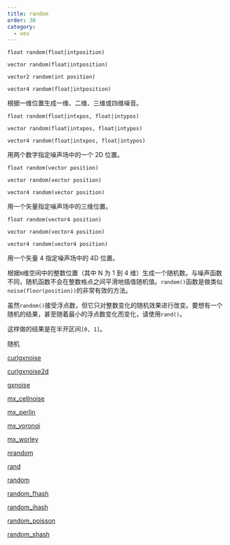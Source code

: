 ```yaml
---
title: random
order: 30
category:
  - vex
---
```


`float random(float|intposition)`

`vector random(float|intposition)`

`vector2 random(int position)`

`vector4 random(float|intposition)`

根据一维位置生成一维、二维、三维或四维噪音。

`float random(float|intxpos, float|intypos)`

`vector random(float|intxpos, float|intypos)`

`vector4 random(float|intxpos, float|intypos)`

用两个数字指定噪声场中的一个 2D 位置。

`float random(vector position)`

`vector random(vector position)`

`vector4 random(vector position)`

用一个矢量指定噪声场中的三维位置。

`float random(vector4 position)`

`vector random(vector4 position)`

`vector4 random(vector4 position)`

用一个矢量 4 指定噪声场中的 4D 位置。

根据`N`维空间中的整数位置（其中 N 为 1 到 4 维）生成一个随机数。与噪声函数不同，随机函数不会在整数格点之间平滑地插值随机值。`random()`函数是做类似`noise(floor(position))`的非常有效的方法。

虽然`random()`接受浮点数，但它只对整数变化的随机效果进行改变。要想有一个随机的结果，甚至随着最小的浮点数变化而变化，请使用`rand()`。

这样做的结果是在半开区间`[0, 1]`。

随机

[curlgxnoise](curlgxnoise.html)

[curlgxnoise2d](curlgxnoise2d.html)

[gxnoise](gxnoise.html)

[mx_cellnoise](mx_cellnoise.html)

[mx_perlin](mx_perlin.html)

[mx_voronoi](mx_voronoi.html)

[mx_worley](mx_worley.html)

[nrandom](nrandom.html)

[rand](rand.html)

[random](random.html)

[random_fhash](random_fhash.html)

[random_ihash](random_ihash.html)

[random_poisson](random_poisson.html)

[random_shash](random_shash.html)
